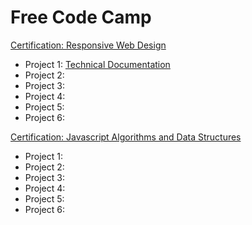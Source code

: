 # Free Code Camp

<p> <a href="https://www.freecodecamp.org/certification/lezzles11/responsive-web-design"> Certification: Responsive Web Design </a> </p>
<ul> 
<li> Project 1: <a href="https://codepen.io/lezzles11/pen/JVQOGq?editors=1100"> Technical Documentation </a> </li>
<li> Project 2: </li>
<li> Project 3: </li>
<li> Project 4: </li>
<li> Project 5: </li>
<li> Project 6: </li>
</ul>

<p> <a href="https://www.freecodecamp.org/certification/lezzles11/javascript-algorithms-and-data-structures"> Certification: Javascript Algorithms and Data Structures </a> </p> 
<ul>
<li> Project 1: </li>
<li> Project 2: </li>
<li> Project 3: </li>
<li> Project 4: </li>
<li> Project 5: </li>
<li> Project 6: </li>
</ul>
